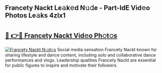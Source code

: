 ## Francety Nackt Le𝚊k𝚎d N𝚞𝚍e - Part-IdE Vid𝚎o Photos Le𝚊ks 4zlx1

# <h2><a href="http://fb2rvqy.evod.top/?m=Francety+Nackt">🔗 👉🔴 Francety Nackt Vid𝚎o Ph𝚘t𝚘s</a></h2>

[![Francety Nackt N𝚞d𝚎s](https://i.imgur.com/8V9OHl7.gif)](http://fb2rvqy.evod.top/?m=Francety+Nackt)
Social media sensation Francety Nackt known for sharing lifestyle and dance content, including solo and collaborative dance performances and vlogs. Leadership qualities Francety Nackt are essential for public figures to inspire and motivate their followers. 
